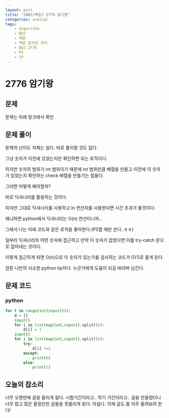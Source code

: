 ```yaml
---
layout: post
title: "[BOJ/백준] 2776 암기왕"
categories: acmicpc
tags:
    - algorithm
    - BOJ
    - 백준
    - 백준 온라인 저지
    - BOJ 2776
    - PS
    - CP
--- 
```

# 2776 암기왕

## 문제
문제는 아래 링크에서 확인  
<a href = "https://www.acmicpc.net/problem/2776">  </a>

## 문제 풀이
문제의 난이도 자체는 쉽다. 따로 풀이랄 것도 없다.

그냥 숫자가 이전에 있었는지만 확인하면 되는 로직이다.

하지만 숫자의 범위가 int 범위이기 때문에 int 범위만큼 배열을 만들고 이전에 이 숫자가 있었는지 확인하는 check 배열을 만들기는 힘들다.

그러면 어떻게 해야할까?

바로 딕셔너리를 활용하는 것이다.

하지만 그대로 딕셔너리를 사용하고 in 연산자를 사용한다면 시간 초과가 뜰것이다.

왜냐하면 python에서 딕셔너리는  O(n) 연산이니까...

그래서 나는 아래 코드와 같은 로직을 좋아한다.(PS할 때만 쓴다..ㅎㅎ)

일부러 딕셔너리의 어떤 숫자에 접근하고 만약 이 숫자가 없었다면 이를 try-catch 문으로 잡아내는 것이다.

이렇게 접근하게 되면 O(n)으로 이 숫자가 있는가를 검사하는 코드가 O(1)로 줄게 된다.

암튼 나만의 사소한 python tip이다. 누군가에게 도움이 되길 바라며 남긴다.

## 문제 코드

### python
```python
for t in range(int(input())):
    d = {}
    input()
    for i in list(map(int,input().split())):
        d[i] = 1
    input()
    for i in list(map(int,input().split())):
        try:
            d[i] +=1
        except:
            print(0)
        else:
            print(1)
```
## 오늘의 잡소리
너무 오랜만에 글을 올리게 됬다. 시험기간이라고.. 학기 기간이라고.. 글을 안올렸더니
너무 많고 많은 올릴만한 글들을 못올리게 됬다. 아쉽다. 이제 글도 좀 자주 올려보려 한다!